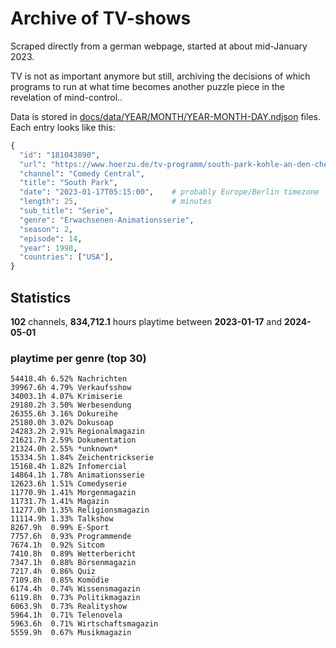 # Archive of TV-shows

Scraped directly from a german webpage, started at about mid-January 2023.

TV is not as important anymore but still, archiving the decisions of which programs to run at what time
becomes another puzzle piece in the revelation of mind-control.. 

Data is stored in [docs/data/YEAR/MONTH/YEAR-MONTH-DAY.ndjson](docs/data/) files. 
Each entry looks like this:

```python
{
  "id": "181043890", 
  "url": "https://www.hoerzu.de/tv-programm/south-park-kohle-an-den-chefkoch/bid_181043890/", 
  "channel": "Comedy Central", 
  "title": "South Park", 
  "date": "2023-01-17T05:15:00",    # probably Europe/Berlin timezone 
  "length": 25,                     # minutes 
  "sub_title": "Serie", 
  "genre": "Erwachsenen-Animationsserie", 
  "season": 2, 
  "episode": 14, 
  "year": 1998, 
  "countries": ["USA"],
}
```

## Statistics

**102** channels, **834,712.1** hours playtime between **2023-01-17** and **2024-05-01**


### playtime per genre (top 30)

    54418.4h 6.52% Nachrichten
    39967.6h 4.79% Verkaufsshow
    34003.1h 4.07% Krimiserie
    29180.2h 3.50% Werbesendung
    26355.6h 3.16% Dokureihe
    25180.0h 3.02% Dokusoap
    24283.2h 2.91% Regionalmagazin
    21621.7h 2.59% Dokumentation
    21324.0h 2.55% *unknown*
    15334.5h 1.84% Zeichentrickserie
    15168.4h 1.82% Infomercial
    14864.1h 1.78% Animationsserie
    12623.6h 1.51% Comedyserie
    11770.9h 1.41% Morgenmagazin
    11731.7h 1.41% Magazin
    11277.0h 1.35% Religionsmagazin
    11114.9h 1.33% Talkshow
    8267.9h  0.99% E-Sport
    7757.6h  0.93% Programmende
    7674.1h  0.92% Sitcom
    7410.8h  0.89% Wetterbericht
    7347.1h  0.88% Börsenmagazin
    7217.4h  0.86% Quiz
    7109.8h  0.85% Komödie
    6174.4h  0.74% Wissensmagazin
    6119.8h  0.73% Politikmagazin
    6063.9h  0.73% Realityshow
    5964.1h  0.71% Telenovela
    5963.6h  0.71% Wirtschaftsmagazin
    5559.9h  0.67% Musikmagazin
